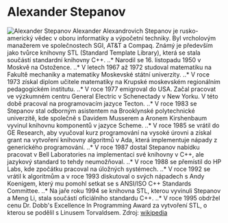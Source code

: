 # Alexander Stepanov
![Alexander Stepanov](https://upload.wikimedia.org/wikipedia/commons/1/1c/Alexander_Stepanov.jpg)
Alexander Alexandrovich Stepanov je rusko-americký vědec v oboru informatiky a výpočetní techniky. Byl vrcholovým manažerem ve společnostech SGI, AT&T a Compaq. Známý je především jako tvůrce knihovny STL (Standard Template Library), která se stala součástí standardní knihovny C++. 
..* Narodil se 16. listopadu 1950 v Moskvě na Ostožence. 
..* V letech 1967 až 1972 studoval matematiku na Fakultě mechaniky a matematiky Moskevské státní univerzity. 
..* V roce 1973 získal diplom učitele matematiky na Krupské moskevském regionálním pedagogickém institutu.
..* V roce 1977 emigroval do USA. Začal pracovat ve výzkumném centru General Electric v Schenectady v New Yorku. V této době pracoval na programovacím jazyce Tecton.
..* V roce 1983 se Stepanov stal odborným asistentem na Brooklynské polytechnické univerzitě, kde společně s Davidem Musserem a Aronem Kirshenbaum vyvinul knihovnu komponentů v jazyce Scheme. 
..* V roce 1985 se vrátil do GE Research, aby vyučoval kurz programování na vysoké úrovni a získal grant na vytvoření knihovny algoritmů v Ada, která implementuje nápady z generického programování.
..* V roce 1987 dostal Stepanov nabídku pracovat v Bell Laboratories na implementaci své knihovny v C++, ale jazykový standard to tehdy neumožňoval.
 ..* V roce 1988 se přemístil do HP Labs, kde zpočátku pracoval na úložných systémech. 
..* V roce 1992 se vrátil k algoritmům a v roce 1993 diskutoval o svých nápadech s Andy Koenigem, který mu pomohl setkat se s ANSI/ISO C++ Standards Committee. 
..* Na jaře roku 1994 se knihovna STL, kterou vyvinuli Stepanov a Meng Li, stala součástí oficiálního standardu C++. 
..* V roce 1995 obdržel cenu Dr. Dobb's Excellence In Programming Award za vytvoření STL, o kterou se podělil s Linusem Torvaldsem.
Zdroj: [wikipedia](https://en.wikipedia.org/wiki/Alexander_Stepanov)
